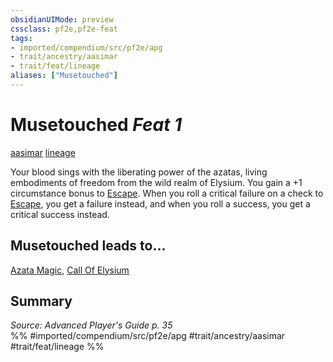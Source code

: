 ```yaml
---
obsidianUIMode: preview
cssclass: pf2e,pf2e-feat
tags:
- imported/compendium/src/pf2e/apg
- trait/ancestry/aasimar
- trait/feat/lineage
aliases: ["Musetouched"]
---
```

# Musetouched  *Feat 1*  
[aasimar](aasimar-apg.md)  [lineage](lineage-apg.md)  


Your blood sings with the liberating power of the azatas, living embodiments of freedom from the wild realm of Elysium. You gain a +1 circumstance bonus to [Escape](escape.md). When you roll a critical failure on a check to [Escape](escape.md), you get a failure instead, and when you roll a success, you get a critical success instead.

## Musetouched leads to...

[Azata Magic](azata-magic-apg.md), [Call Of Elysium](call-of-elysium-loag.md)

## Summary

*Source: Advanced Player's Guide p. 35*  
%% #imported/compendium/src/pf2e/apg #trait/ancestry/aasimar #trait/feat/lineage %%